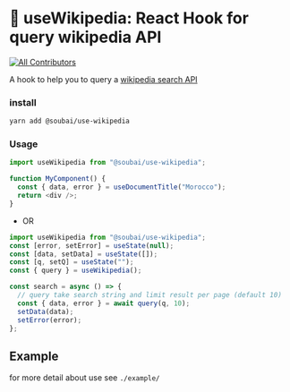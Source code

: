 # 🧰 useWikipedia: React Hook for query wikipedia API

<!-- ALL-CONTRIBUTORS-BADGE:START - Do not remove or modify this section -->

[![All Contributors](https://img.shields.io/badge/all_contributors-1-orange.svg?style=flat-square)](#contributors-)

<!-- ALL-CONTRIBUTORS-BADGE:END -->

A hook to help you to query a [wikipedia search API](https://www.mediawiki.org/wiki/API:Search)

### install

```sh
yarn add @soubai/use-wikipedia
```

### Usage

```js
import useWikipedia from "@soubai/use-wikipedia";

function MyComponent() {
  const { data, error } = useDocumentTitle("Morocco");
  return <div />;
}
```

- OR

```js
import useWikipedia from "@soubai/use-wikipedia";
const [error, setError] = useState(null);
const [data, setData] = useState([]);
const [q, setQ] = useState("");
const { query } = useWikipedia();

const search = async () => {
  // query take search string and limit result per page (default 10)
  const { data, error } = await query(q, 10);
  setData(data);
  setError(error);
};
```

## Example

for more detail about use see `./example/`
